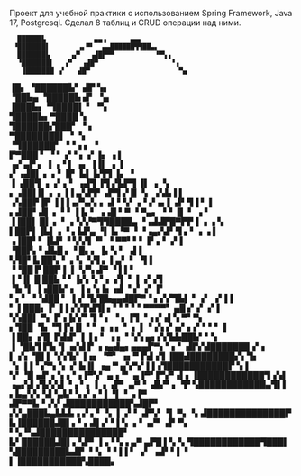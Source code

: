 Проект для учебной практики с использованием Spring Framework, Java 17, Postgresql.
Сделал 8 таблиц и CRUD операции над ними.

      ██████▙            ▄▄▗      ▄▄▖                                 
     ▝███████▌       ▗▖▀▘  ▄▄██████▜▜██▄▖                             
      ███████▙     ▗▞▘  ▗▟█▛▀▀          ▝▀▚▗                          
      ▝███████▌   ▞▘  ▗▟█▀                  ▝▗                        
       ▐███████ ▗▘   ▟█▀                      ▀▄                      
   ▐█▖  ▝██████▙▘   ▟▛                          ▚▖                    
   ▝██▙▄ ▝█████▙   ▟▘                            ▝▄                   
    ▐███▙▖▝▜████▌  ▘                              ▝▚                  
     ▜████▙▖▀████                                   ▚                 
      ▜██████▞███▘            ▝                      ▖                
       ▀████████▌            ▝                       ▝▖               
        ▝▜██████▘           ▝▝▗           ▖           ▝               
           ▛▀███ ▘ ▝   ▘   ▞▝ ▖    ▞     ▐▖   ▗        ▌              
          ▗▞  ▄▛   ▖  ▐  ▗▝   ▌   ▗▖    ▐▐▌   ▗        ▐              
          ▞ ▗▟█▌      ▖  ▖▘  █▘   ▙▌    ▙▜▜   ▐▖       ▝              
         ▐ ▗██▜   ▗  ▗▘▖▘  ▗▟▜   ▐▜    ▞▙▛▜   ▐▌   ▗   ▝▖             
         ▖▗██▌█ ▗ ▗  ▐▐   ▄▚▛▛  ▗▛▜   ▞ █ ▝▖ ▗▚▙▐       ▌             
        ▗▚██▛▐▛      ▐▐▐▗▞▚▞▖▖ ▟▝▝▞ ▗▝  ▞▗▖▌ ▟▘▜▐  ▘    ▌             
        ▖▟██▘▟▌  ▖ ▘▘▐▐▖▘   ▗▗█ ▘▀ ▝   ▀▄▖ ▝▝  ▐▌  ▘  ▗ ▘             
       ▐▐██▌ █▌  ▖ ▘▗▝▞▞▀▜▜████▄      ▝▗▟▟▛█▀▛▛▐  ▗   ▗ ▚             
       ▌██▛▌▐▙▌▗   ▝ ▖▙▛▄ ▝▌ ▙▝▀       ▝ ▝▗▄▞▟▘▜ ▖▘▗  ▗ ▌             
      ▗▐██▘▘▐▙▛  ▝   ▚▚▜ ▝▘  ▝          ▀▀▘▘▘  ▛▗▝    ▗▘▌             
      ▝██▛▖▘▟▙█   ▖▝  █▖▖                     ▐▖▚  ▘  ▗▌▌             
      ▚▜█▘▙ ██▚▝  ▗▝▖ ▚▜            ▖         ▌▄▘  ▘  ▝▌▌             
     ▝▝██ ▛ ██▛▐    ▐ ▝▞▚                    ▟▀   ▝   ▌▌▘             
     ▐▝▐▌ █ ██▙▝   ▘▐▞▖▚ ▘▖                 ▞▌  ▘ ▌  ▞▗▜              
     ▝▙▝▌ ▐▗██▙▘▖   ▐▗▝▖▙                  ▗▟  ▝ ▞  ▗▘▐▘              
      ▘▖▘ ▝▝▟██ ▘   ▐▗▘▜▞█▙▄▄▟█▛▀▝     ▖▞▞▜▙▌  ▘▗▘ ▗▘▌▌               
       ▘   ▌███▖▐▘  ▌▌▞▞▛▟▜▌▖▘▘▘▘▘▀▀▀▀▘   ▄█  ▞▗▘  ▞▐                 
           ▚▚██▌ ▀▖  ▛▗▐▞▞▘▜▝  ▖      ▝  ▖▐▜ ▝▗   ▞▗▌▚ ▀▘▀▖           
            ▖▜██ ▝▙ ▝▜▐▚▐▌ ▘▘   ▖▗ ▖  ▘ ▖ ▌▝▗▚   ▞▗▞▗▗▘▘▘▘▐           
           ▐  ██▖▗▜▌ ▛▟▟▘▐  ▐ ▖▘   ▗  ▖   ▘▚▚   ▄▖▞▞▙▙██▙▘▘▚          
           ▐  ▝█▙▜ ▛▙▝▌▗▞▟   ▛ ▗▗▄▟▄▖▄▄▄▛▀▖▘▖▘ ▟▛▞▟███████▗▘▖         
           ▌▗▚ ▝█▌▌ ▚▚▜▞ ▐▗▖ ▝▀▘   ▗▖▀   ▛▟▗▜ ▐██▟████████▞▖▜▖        
          ▝▖▐▐▝ ▞▀▖▚ ▗▘▙▐▌     ▗▄ ▀    ▄▚▀▞▐▐▗▜███████████▛ ▚▐        
          ▚▘▝█▗▟▘▖▚▗▝▗▐▀▚▘  ▄▗▝▘    ▄▐▀▘▛▚▀▗▌▖▐████████████▜▗▚▌       
       ▗▄▞▟▗▜▞▞▟ ▝▗ ▘▖▐ ▗  ▗▛▘    ▄▀▝ ▗█▞▘▖▝▛ ▚████████████▄▜▌▌       
      ▖▙▄▚▚▝▟▝▄▙▘▚ ▞▗▝▐ ▝▌▝    ▗▐▀   ▟▛▀▀▙▝▗▚▘▟███████████▚▟█▛▘       
     ▞▞▄███▙▄▙▙▙▗ ▞ ▖▘▝▖ ▌    ▞▝   ▗▛▚▘▝▌ ▀▖▝▖▟██████████████▛        
     ▙▐██████▟█▌▖▘▖▟▌▞▝▐ ▚  ▗▝   ▗▞▘▗▛▝▚ ▘▚▝▚▟███████████████▘        
     ▙▘██████▟█▌▖▚▛▘▐▗▝ ▚▗     ▄▀  ▄▛█  ▌▚▝▖▜████████████▜███▌        
     ▚█████████▙▟▛ ▝▝▖▝▝▐▐  ▘ ▗▘ ▗▟▘▘▌ ▘   ▌▐███████████▚████▖        
